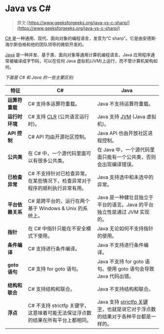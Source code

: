 # Java vs C#

> 原文:[https://www.geeksforgeeks.org/java-vs-c-sharp/](https://www.geeksforgeeks.org/java-vs-c-sharp/)

[C# ](https://www.geeksforgeeks.org/introduction-to-c-sharp/) 是一种通用、现代、面向对象的编程语言，发音为“C sharp”。它是由安德斯·海尔斯伯格和他的团队领导的微软开发的。

[Java](https://www.geeksforgeeks.org/java/) 是一种并发、基于类、面向对象等通用计算机编程语言。Java 应用程序通常被编译成字节码，可以在任何 Java 虚拟机(JVM)上运行，而不管计算机架构如何。

*下面是 C# 和 Java 的一些主要区别:*

| 特征 | C# | Java |
| --- | --- | --- |
| **运算符重载** | C# 支持多运算符重载。 | Java 不支持运算符重载。 |
| **运行时环境** | C# 支持 [CLR](https://www.geeksforgeeks.org/common-language-runtime-clr-in-c/) (公共语言运行时)。 | Java 支持 [JVM](https://www.geeksforgeeks.org/jvm-works-jvm-architecture/) (Java 虚拟机)。 |
| **API 控制** | C# API 均由开源社区控制。 | Java API 也由开放社区进程控制。 |
| **公共类** | 在 C# 中，一个源代码里面可以有很多公共类。 | 在 Java 中，一个源代码里面只能有一个公共类，否则会出现编译错误。 |
| **已检查异常** | C# 不支持针对已检查异常。在某些情况下，检查异常对于程序的顺利执行非常有用。 | Java 支持选中和未选中的异常。 |
| **平台依赖关系** | C# 是跨平台的，运行在两个基于 Windows & Unix 的系统上。 | Java 是一种健壮且独立于平台的语言。Java 的平台独立性是通过 JVM 实现的。 |
| **指针** | 在 C# 中指针只能在不安全模式下使用。 | Java 无论如何不支持指针的使用。 |
| **条件编译** | C# 支持进行条件编译。 | Java 不支持进行条件编译。 |
| **goto 语句** | C# 支持 for goto 语句。 | Java 不支持 for goto 语句。使用 goto 语句会导致 Java 代码出错。 |
| **结构和联合** | C# 支持结构和联合。 | Java 不支持结构和联合。 |
| **浮点** | C# 不支持 strictfp 关键字，这意味着可能无法保证浮点数的结果在所有平台上都相同。 | Java 支持 [strictfp 关键字](https://www.geeksforgeeks.org/strictfp-keyword-java/)，也就是说它对于浮点数的结果对于各种平台都是一样的。 |